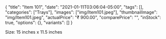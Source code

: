 {
    "title": "Item 101",
    "date": "2021-01-11T03:06:04-05:00",
    "tags": [],
    "categories": ["Trays"],
    "images": ["img/Item101.jpeg"],
    "thumbnailImage": "img/Item101.jpeg",
    "actualPrice": "₹ 900.00",
    "comparePrice": "",
    "inStock": true,
    "options": {},
    "variants": []
}


Size: 15 inches x 11.5 inches